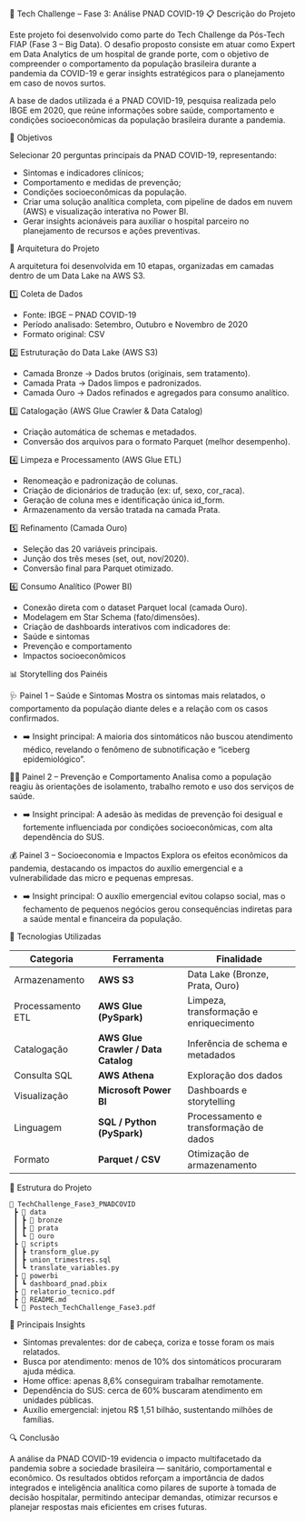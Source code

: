🧠 Tech Challenge – Fase 3: Análise PNAD COVID-19
📋 Descrição do Projeto

Este projeto foi desenvolvido como parte do Tech Challenge da Pós-Tech FIAP (Fase 3 – Big Data).
O desafio proposto consiste em atuar como Expert em Data Analytics de um hospital de grande porte, com o objetivo de compreender o comportamento da população brasileira durante a pandemia da COVID-19 e gerar insights estratégicos para o planejamento em caso de novos surtos.

A base de dados utilizada é a PNAD COVID-19, pesquisa realizada pelo IBGE em 2020, que reúne informações sobre saúde, comportamento e condições socioeconômicas da população brasileira durante a pandemia.

🎯 Objetivos

Selecionar 20 perguntas principais da PNAD COVID-19, representando:

- Sintomas e indicadores clínicos;
- Comportamento e medidas de prevenção;
- Condições socioeconômicas da população.
- Criar uma solução analítica completa, com pipeline de dados em nuvem (AWS) e visualização interativa no Power BI.
- Gerar insights acionáveis para auxiliar o hospital parceiro no planejamento de recursos e ações preventivas.

🧩 Arquitetura do Projeto

A arquitetura foi desenvolvida em 10 etapas, organizadas em camadas dentro de um Data Lake na AWS S3.

1️⃣ Coleta de Dados
- Fonte: IBGE – PNAD COVID-19
- Período analisado: Setembro, Outubro e Novembro de 2020
- Formato original: CSV

2️⃣ Estruturação do Data Lake (AWS S3)
- Camada Bronze → Dados brutos (originais, sem tratamento).
- Camada Prata → Dados limpos e padronizados.
- Camada Ouro → Dados refinados e agregados para consumo analítico.

3️⃣ Catalogação (AWS Glue Crawler & Data Catalog)
- Criação automática de schemas e metadados.
- Conversão dos arquivos para o formato Parquet (melhor desempenho).

4️⃣ Limpeza e Processamento (AWS Glue ETL)
- Renomeação e padronização de colunas.
- Criação de dicionários de tradução (ex: uf, sexo, cor_raca).
- Geração de coluna mes e identificação única id_form.
- Armazenamento da versão tratada na camada Prata.

5️⃣ Refinamento (Camada Ouro)
- Seleção das 20 variáveis principais.
- Junção dos três meses (set, out, nov/2020).
- Conversão final para Parquet otimizado.

6️⃣ Consumo Analítico (Power BI)
- Conexão direta com o dataset Parquet local (camada Ouro).
- Modelagem em Star Schema (fato/dimensões).
- Criação de dashboards interativos com indicadores de:
- Saúde e sintomas
- Prevenção e comportamento
- Impactos socioeconômicos

📊 Storytelling dos Painéis

🩺 Painel 1 – Saúde e Sintomas
Mostra os sintomas mais relatados, o comportamento da população diante deles e a relação com os casos confirmados.
- ➡️ Insight principal:
A maioria dos sintomáticos não buscou atendimento médico, revelando o fenômeno de subnotificação e “iceberg epidemiológico”.

🧍‍♀️ Painel 2 – Prevenção e Comportamento
Analisa como a população reagiu às orientações de isolamento, trabalho remoto e uso dos serviços de saúde.
- ➡️ Insight principal:
A adesão às medidas de prevenção foi desigual e fortemente influenciada por condições socioeconômicas, com alta dependência do SUS.

💰 Painel 3 – Socioeconomia e Impactos
Explora os efeitos econômicos da pandemia, destacando os impactos do auxílio emergencial e a vulnerabilidade das micro e pequenas empresas.
- ➡️ Insight principal:
O auxílio emergencial evitou colapso social, mas o fechamento de pequenos negócios gerou consequências indiretas para a saúde mental e financeira da população.

🧱 Tecnologias Utilizadas

| Categoria         | Ferramenta                          | Finalidade                              |
| ----------------- | ----------------------------------- | --------------------------------------- |
| Armazenamento     | **AWS S3**                          | Data Lake (Bronze, Prata, Ouro)         |
| Processamento ETL | **AWS Glue (PySpark)**              | Limpeza, transformação e enriquecimento |
| Catalogação       | **AWS Glue Crawler / Data Catalog** | Inferência de schema e metadados        |
| Consulta SQL      | **AWS Athena**                      | Exploração dos dados                    |
| Visualização      | **Microsoft Power BI**              | Dashboards e storytelling               |
| Linguagem         | **SQL / Python (PySpark)**          | Processamento e transformação de dados  |
| Formato           | **Parquet / CSV**                   | Otimização de armazenamento             |

📁 Estrutura do Projeto

```
📂 TechChallenge_Fase3_PNADCOVID
 ┣ 📂 data
 ┃ ┣ 📂 bronze
 ┃ ┣ 📂 prata
 ┃ ┗ 📂 ouro
 ┣ 📂 scripts
 ┃ ┣ transform_glue.py
 ┃ ┣ union_trimestres.sql
 ┃ ┗ translate_variables.py
 ┣ 📂 powerbi
 ┃ ┗ dashboard_pnad.pbix
 ┣ 📜 relatorio_tecnico.pdf
 ┣ 📜 README.md
 ┗ 📜 Postech_TechChallenge_Fase3.pdf
```

🧠 Principais Insights

- Sintomas prevalentes: dor de cabeça, coriza e tosse foram os mais relatados.
- Busca por atendimento: menos de 10% dos sintomáticos procuraram ajuda médica.
- Home office: apenas 8,6% conseguiram trabalhar remotamente.
- Dependência do SUS: cerca de 60% buscaram atendimento em unidades públicas.
- Auxílio emergencial: injetou R$ 1,51 bilhão, sustentando milhões de famílias.

🔍 Conclusão

A análise da PNAD COVID-19 evidencia o impacto multifacetado da pandemia sobre a sociedade brasileira — sanitário, comportamental e econômico.
Os resultados obtidos reforçam a importância de dados integrados e inteligência analítica como pilares de suporte à tomada de decisão hospitalar, permitindo antecipar demandas, otimizar recursos e planejar respostas mais eficientes em crises futuras.
